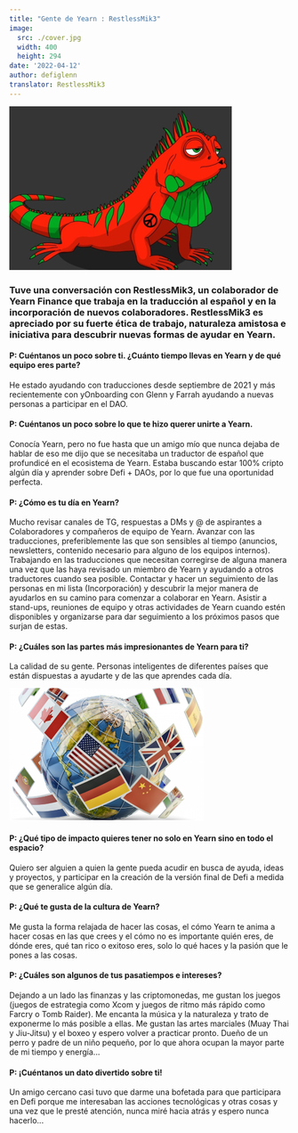 ```yaml
---
title: "Gente de Yearn : RestlessMik3"
image:
  src: ./cover.jpg
  width: 400
  height: 294
date: '2022-04-12'
author: defiglenn
translator: RestlessMik3
---
```


![](cover.jpg?w=400&h=294)

### Tuve una conversación con RestlessMik3, un colaborador de Yearn Finance que trabaja en la traducción al español y en la incorporación de nuevos colaboradores. RestlessMik3 es apreciado por su fuerte ética de trabajo, naturaleza amistosa e iniciativa para descubrir nuevas formas de ayudar en Yearn.

#### P: Cuéntanos un poco sobre ti. ¿Cuánto tiempo llevas en Yearn y de qué equipo eres parte?

He estado ayudando con traducciones desde septiembre de 2021 y más recientemente con yOnboarding con Glenn y Farrah ayudando a nuevas personas a participar en el DAO.

#### P: Cuéntanos un poco sobre lo que te hizo querer unirte a Yearn.

Conocía Yearn, pero no fue hasta que un amigo mío que nunca dejaba de hablar de eso me dijo que se necesitaba un traductor de español que profundicé en el ecosistema de Yearn. Estaba buscando estar 100% cripto algún día y aprender sobre Defi + DAOs, por lo que fue una oportunidad perfecta.

#### P: ¿Cómo es tu día en Yearn?

Mucho revisar canales de TG, respuestas a DMs y @ de aspirantes a Colaboradores y compañeros de equipo de Yearn. Avanzar con las traducciones, preferiblemente las que son sensibles al tiempo (anuncios, newsletters, contenido necesario para alguno de los equipos internos). Trabajando en las traducciones que necesitan corregirse de alguna manera una vez que las haya revisado un miembro de Yearn y ayudando a otros traductores cuando sea posible. Contactar y hacer un seguimiento de las personas en mi lista (Incorporación) y descubrir la mejor manera de ayudarlos en su camino para comenzar a colaborar en Yearn. Asistir a stand-ups, reuniones de equipo y otras actividades de Yearn cuando estén disponibles y organizarse para dar seguimiento a los próximos pasos que surjan de estas.

#### P: ¿Cuáles son las partes más impresionantes de Yearn para ti?

La calidad de su gente. Personas inteligentes de diferentes países que están dispuestas a ayudarte y de las que aprendes cada día.

![](image1.jpg?w=350&h=238)

#### P: ¿Qué tipo de impacto quieres tener no solo en Yearn sino en todo el espacio?

Quiero ser alguien a quien la gente pueda acudir en busca de ayuda, ideas y proyectos, y participar en la creación de la versión final de Defi a medida que se generalice algún día.

#### P: ¿Qué te gusta de la cultura de Yearn?

Me gusta la forma relajada de hacer las cosas, el cómo Yearn te anima a hacer cosas en las que crees y el cómo no es importante quién eres, de dónde eres, qué tan rico o exitoso eres, solo lo qué haces y la pasión que le pones a las cosas.

#### P: ¿Cuáles son algunos de tus pasatiempos e intereses?

Dejando a un lado las finanzas y las criptomonedas, me gustan los juegos (juegos de estrategia como Xcom y juegos de ritmo más rápido como Farcry o Tomb Raider). Me encanta la música y la naturaleza y trato de exponerme lo más posible a ellas. Me gustan las artes marciales (Muay Thai y Jiu-Jitsu) y el boxeo y espero volver a practicar pronto. Dueño de un perro y padre de un niño pequeño, por lo que ahora ocupan la mayor parte de mi tiempo y energía...

#### P: ¡Cuéntanos un dato divertido sobre ti!

Un amigo cercano casi tuvo que darme una bofetada para que participara en Defi porque me interesaban las acciones tecnológicas y otras cosas y una vez que le presté atención, nunca miré hacia atrás y espero nunca hacerlo...

